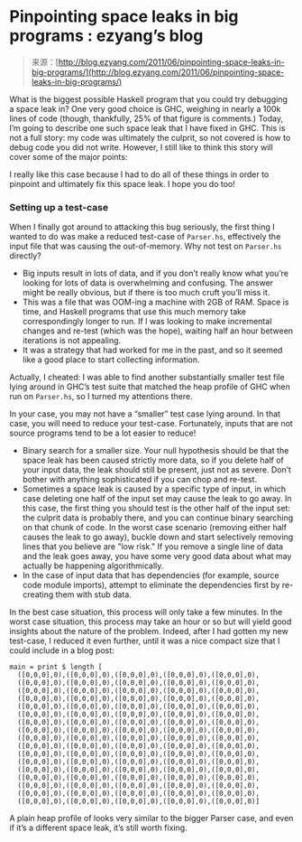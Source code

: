 <!--yml
category: 未分类
date: 2024-07-01 18:17:45
-->

# Pinpointing space leaks in big programs : ezyang’s blog

> 来源：[http://blog.ezyang.com/2011/06/pinpointing-space-leaks-in-big-programs/](http://blog.ezyang.com/2011/06/pinpointing-space-leaks-in-big-programs/)

What is the biggest possible Haskell program that you could try debugging a space leak in? One very good choice is GHC, weighing in nearly a 100k lines of code (though, thankfully, 25% of that figure is comments.) Today, I’m going to describe one such space leak that I have fixed in GHC. This is not a full story: my code was ultimately the culprit, so not covered is how to debug code you did not write. However, I still like to think this story will cover some of the major points:

I really like this case because I had to do all of these things in order to pinpoint and ultimately fix this space leak. I hope you do too!

### Setting up a test-case

When I finally got around to attacking this bug seriously, the first thing I wanted to do was make a reduced test-case of `Parser.hs`, effectively the input file that was causing the out-of-memory. Why not test on `Parser.hs` directly?

*   Big inputs result in lots of data, and if you don’t really know what you’re looking for lots of data is overwhelming and confusing. The answer might be really obvious, but if there is too much cruft you’ll miss it.
*   This was a file that was OOM-ing a machine with 2GB of RAM. Space is time, and Haskell programs that use this much memory take correspondingly longer to run. If I was looking to make incremental changes and re-test (which was the hope), waiting half an hour between iterations is not appealing.
*   It was a strategy that had worked for me in the past, and so it seemed like a good place to start collecting information.

Actually, I cheated: I was able to find another substantially smaller test file lying around in GHC’s test suite that matched the heap profile of GHC when run on `Parser.hs`, so I turned my attentions there.

In your case, you may not have a “smaller” test case lying around. In that case, you will need to reduce your test-case. Fortunately, inputs that are not source programs tend to be a lot easier to reduce!

*   Binary search for a smaller size. Your null hypothesis should be that the space leak has been caused strictly more data, so if you delete half of your input data, the leak should still be present, just not as severe. Don’t bother with anything sophisticated if you can chop and re-test.
*   Sometimes a space leak is caused by a specific type of input, in which case deleting one half of the input set may cause the leak to go away. In this case, the first thing you should test is the other half of the input set: the culprit data is probably there, and you can continue binary searching on that chunk of code. In the worst case scenario (removing either half causes the leak to go away), buckle down and start selectively removing lines that you believe are "low risk." If you remove a single line of data and the leak goes away, you have some very good data about what may actually be happening algorithmically.
*   In the case of input data that has dependencies (for example, source code module imports), attempt to eliminate the dependencies first by re-creating them with stub data.

In the best case situation, this process will only take a few minutes. In the worst case situation, this process may take an hour or so but will yield good insights about the nature of the problem. Indeed, after I had gotten my new test-case, I reduced it even further, until it was a nice compact size that I could include in a blog post:

```
main = print $ length [
  ([0,0,0],0),([0,0,0],0),([0,0,0],0),([0,0,0],0),([0,0,0],0),
  ([0,0,0],0),([0,0,0],0),([0,0,0],0),([0,0,0],0),([0,0,0],0),
  ([0,0,0],0),([0,0,0],0),([0,0,0],0),([0,0,0],0),([0,0,0],0),
  ([0,0,0],0),([0,0,0],0),([0,0,0],0),([0,0,0],0),([0,0,0],0),
  ([0,0,0],0),([0,0,0],0),([0,0,0],0),([0,0,0],0),([0,0,0],0),
  ([0,0,0],0),([0,0,0],0),([0,0,0],0),([0,0,0],0),([0,0,0],0),
  ([0,0,0],0),([0,0,0],0),([0,0,0],0),([0,0,0],0),([0,0,0],0),
  ([0,0,0],0),([0,0,0],0),([0,0,0],0),([0,0,0],0),([0,0,0],0),
  ([0,0,0],0),([0,0,0],0),([0,0,0],0),([0,0,0],0),([0,0,0],0),
  ([0,0,0],0),([0,0,0],0),([0,0,0],0),([0,0,0],0),([0,0,0],0),
  ([0,0,0],0),([0,0,0],0),([0,0,0],0),([0,0,0],0),([0,0,0],0),
  ([0,0,0],0),([0,0,0],0),([0,0,0],0),([0,0,0],0),([0,0,0],0),
  ([0,0,0],0),([0,0,0],0),([0,0,0],0),([0,0,0],0),([0,0,0],0),
  ([0,0,0],0),([0,0,0],0),([0,0,0],0),([0,0,0],0),([0,0,0],0),
  ([0,0,0],0),([0,0,0],0),([0,0,0],0),([0,0,0],0),([0,0,0],0),
  ([0,0,0],0),([0,0,0],0),([0,0,0],0),([0,0,0],0),([0,0,0],0),
  ([0,0,0],0),([0,0,0],0),([0,0,0],0),([0,0,0],0),([0,0,0],0)]

```

A plain heap profile of looks very similar to the bigger Parser case, and even if it’s a different space leak, it’s still worth fixing.